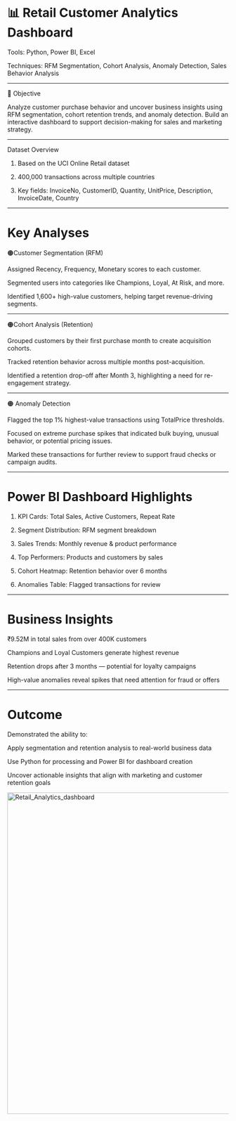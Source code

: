 # 📊 Retail Customer Analytics Dashboard

Tools: Python, Power BI, Excel

Techniques: RFM Segmentation, Cohort Analysis, Anomaly Detection, Sales Behavior Analysis


---

📌 Objective

Analyze customer purchase behavior and uncover business insights using RFM segmentation, cohort retention trends, and anomaly detection. Build an interactive dashboard to support decision-making for sales and marketing strategy.


---

 Dataset Overview

1. Based on the UCI Online Retail dataset

2. 400,000 transactions across multiple countries

3. Key fields: InvoiceNo, CustomerID, Quantity, UnitPrice, Description, InvoiceDate, Country



---

# Key Analyses

🟠Customer Segmentation (RFM)

Assigned Recency, Frequency, Monetary scores to each customer.

Segmented users into categories like Champions, Loyal, At Risk, and more.

Identified 1,600+ high-value customers, helping target revenue-driving segments.



---

🟠Cohort Analysis (Retention)

Grouped customers by their first purchase month to create acquisition cohorts.

Tracked retention behavior across multiple months post-acquisition.

Identified a retention drop-off after Month 3, highlighting a need for re-engagement strategy.



---

🟠 Anomaly Detection

Flagged the top 1% highest-value transactions using TotalPrice thresholds.

Focused on extreme purchase spikes that indicated bulk buying, unusual behavior, or potential pricing issues.

Marked these transactions for further review to support fraud checks or campaign audits.



---

# Power BI Dashboard Highlights

1. KPI Cards: Total Sales, Active Customers, Repeat Rate

2. Segment Distribution: RFM segment breakdown

3. Sales Trends: Monthly revenue & product performance

4. Top Performers: Products and customers by sales

5. Cohort Heatmap: Retention behavior over 6 months

6. Anomalies Table: Flagged transactions for review



---

# Business Insights

₹9.52M in total sales from over 400K customers

Champions and Loyal Customers generate highest revenue

Retention drops after 3 months — potential for loyalty campaigns

High-value anomalies reveal spikes that need attention for fraud or offers



---

# Outcome

Demonstrated the ability to:

Apply segmentation and retention analysis to real-world business data

Use Python for processing and Power BI for dashboard creation

Uncover actionable insights that align with marketing and customer retention goals


<img width="1307" height="732" alt="Retail_Analytics_dashboard" src="https://github.com/user-attachments/assets/d375b9b2-144c-4188-9032-9564813f173a" />

